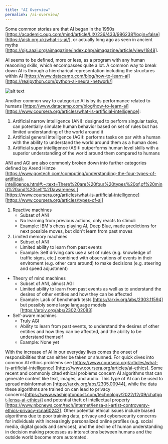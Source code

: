 ```yaml
---
title: "AI Overview"
permalink: /ai-overview/
---
```


Some common stories are that AI began in the 1950s [https://academic.oup.com/mind/article/LIX/236/433/986238?login=false] [https://aisb.org.uk/what-is-ai/], or actually long ago as seen in ancient myths [https://ojs.aaai.org/aimagazine/index.php/aimagazine/article/view/1848].  

AI seems to be defined, more or less, as a program with any human reasoning skills, which encompasses quite a lot.  A common way to break down AI is through a hiercharical representation including the structures within AI [https://www.datacamp.com/blog/how-to-learn-ai] [https://realpython.com/python-ai-neural-network/]

![alt text](https://github.com/laurenstreet/ai-supply/assets/images/AI-ML-DL.png "Common representation of AI, DL, and ML")

Another common way to categorize AI is by its performance related to humans [https://www.datacamp.com/blog/how-to-learn-ai]
[https://www.coursera.org/articles/what-is-artificial-intelligence]:

1. Artificial narrow intelligence (ANI): designed to perform singular tasks, can potentially simulate human behavior based on set of rules but has limited understanding of the world around it 
2. Artificial general intelligence (AGI): performs tasks on par with a human with the ability to understand the world around them as a human does
3. Artificial super intelligence (ASI): outperforms human level skills with a superior understanding of the world around them compared to humans

ANI and AGI are also commonly broken down into further categories defined by Arend Hintze [https://www.govtech.com/computing/understanding-the-four-types-of-artificial-intelligence.html#:~:text=There%20are%20four%20types%20of,of%20mind%20and%20self%2Dawareness.] [https://www.coursera.org/articles/what-is-artificial-intelligence] [https://www.coursera.org/articles/types-of-ai]

1. Reactive machines
    - Subset of ANI
    - No learning from previous actions, only reacts to stimuli
    - Example: IBM's chess playing AI, Deep Blue, made predictions for next possible moves, but didn't learn from past moves 
2. Limited memory machines
    - Subset of ANI
    - Limited ability to learn from past events
    - Example: Self driving cars use a set of rules (e.g. knowledge of traffic signs, etc.) combined with observations of events in their enviroment (e.g. other cars around) to make decisions (e.g. steering and speed adjustment)
- Theory of mind machines
    - Subset of ANI, almost AGI
    - Limited ability to learn from past events as well as to understand the desires of other entities and how they can be affected 
    - Example: Lack of benchmark tests [https://arxiv.org/abs/2303.11594] but possibly some large language models [https://arxiv.org/abs/2302.02083]
- Self-aware machines
    - Truly AGI
    - Ability to learn from past events, to understand the desires of other entities and how they can be affected, and the ability to be understand themself
    - Example: None yet

With the increase of AI in our everyday lives comes the onset of responsibilities that can either be taken or shunned.  For quick dives into common AI ethics problems see [https://www.coursera.org/articles/what-is-artificial-intelligence] [https://www.coursera.org/articles/ai-ethics].  Some recent and commonly cited ethical problems concern AI algorithms that can generate content like text, images, and audio.  This type of AI can be used to spread misinformation [https://arxiv.org/abs/2305.00944], while the data these algorithms are trained on can lead to privacy concerns[https://www.washingtonpost.com/technology/2022/12/09/chatgpt-lensa-ai-ethics/] and potential theft of intellectual property [https://www.nbcnews.com/tech/internet/lensa-ai-artist-controversy-ethics-privacy-rcna60242].  Other potential ethical issues include biased algorithms due to poor training data, privacy and cybersecurity concerns for individuals with increasingly personalized online profiles (e.g. social media, digital goods and services), and the decline of human understanding in decision making processes as interactions between humans and the outside world become more automated.